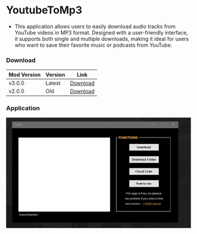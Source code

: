 # YoutubeToMp3 
- This application allows users to easily download audio tracks from YouTube videos in MP3 format. Designed with a user-friendly interface, it supports both single and multiple downloads, making it ideal for users who want to save their favorite music or podcasts from YouTube.

### Download
| Mod Version| Version | Link |
|----------|-------------|-----------------|
| v3.0.0 | Latest | [Download](https://www.mediafire.com/file/5mp9sufvlhkvgkk/youtube-to-mp3-v3.rar/file) 
| v2.0.0 | Old | [Download](https://www.mediafire.com/file/lqbm3jpfb7uc0g8/YoutubetoMp3.rar/file) 


### Application


![Image Link](https://github.com/unrealisticfaces/youtube-to-mp3-v3/blob/master/ytmp3.v3.PNG?raw=true)



